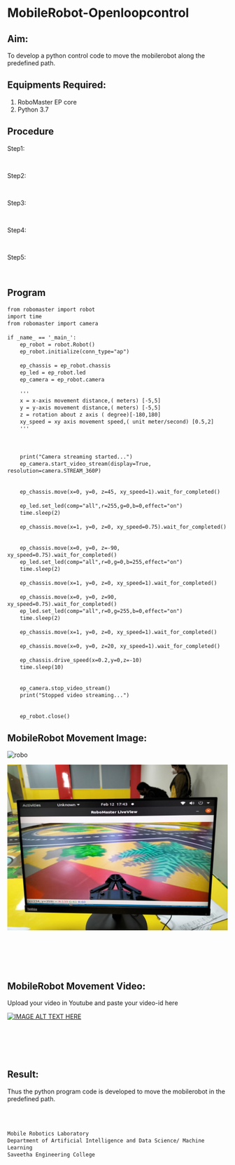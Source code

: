 # MobileRobot-Openloopcontrol
## Aim:

To develop a python control code to move the mobilerobot along the predefined path.

## Equipments Required:
1. RoboMaster EP core
2. Python 3.7

## Procedure

Step1:

<br/>

Step2:

<br/>

Step3:

<br/>

Step4:

<br/>

Step5:

<br/>

## Program
```
from robomaster import robot
import time
from robomaster import camera

if _name_ == '_main_':
    ep_robot = robot.Robot()
    ep_robot.initialize(conn_type="ap")

    ep_chassis = ep_robot.chassis
    ep_led = ep_robot.led
    ep_camera = ep_robot.camera

    '''
    x = x-axis movement distance,( meters) [-5,5]
    y = y-axis movement distance,( meters) [-5,5]
    z = rotation about z axis ( degree)[-180,180]
    xy_speed = xy axis movement speed,( unit meter/second) [0.5,2]
    '''

   

    print("Camera streaming started...")
    ep_camera.start_video_stream(display=True, resolution=camera.STREAM_360P)  


    ep_chassis.move(x=0, y=0, z=45, xy_speed=1).wait_for_completed()

    ep_led.set_led(comp="all",r=255,g=0,b=0,effect="on")   
    time.sleep(2)

    ep_chassis.move(x=1, y=0, z=0, xy_speed=0.75).wait_for_completed()

    
    ep_chassis.move(x=0, y=0, z=-90, xy_speed=0.75).wait_for_completed()
    ep_led.set_led(comp="all",r=0,g=0,b=255,effect="on")   
    time.sleep(2)

    ep_chassis.move(x=1, y=0, z=0, xy_speed=1).wait_for_completed()

    ep_chassis.move(x=0, y=0, z=90, xy_speed=0.75).wait_for_completed()
    ep_led.set_led(comp="all",r=0,g=255,b=0,effect="on")   
    time.sleep(2)

    ep_chassis.move(x=1, y=0, z=0, xy_speed=1).wait_for_completed()

    ep_chassis.move(x=0, y=0, z=20, xy_speed=1).wait_for_completed()

    ep_chassis.drive_speed(x=0.2,y=0,z=-10)
    time.sleep(10)

   
    ep_camera.stop_video_stream()
    print("Stopped video streaming...")   

   
    ep_robot.close()
```

## MobileRobot Movement Image:

![robo](./img/robomaster.png)

![r](robo_1.jpeg) 



<br/>
<br/>
<br/>
<br/>



## MobileRobot Movement Video:

Upload your video in Youtube and paste your video-id here

[![IMAGE ALT TEXT HERE](https://img.youtube.com/vi/lL-Dpng6I4U/0.jpg)](https://youtu.be/lL-Dpng6I4U)

<br/>
<br/>
<br/>
<br/>

## Result:
Thus the python program code is developed to move the mobilerobot in the predefined path.


<br/>
<br/>

```
Mobile Robotics Laboratory
Department of Artificial Intelligence and Data Science/ Machine Learning
Saveetha Engineering College
```

